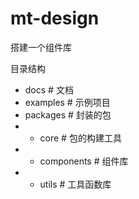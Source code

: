 # mt-design

搭建一个组件库

目录结构

- docs # 文档
- examples # 示例项目
- packages # 封装的包
- - core # 包的构建工具
- - components # 组件库
- - utils # 工具函数库
